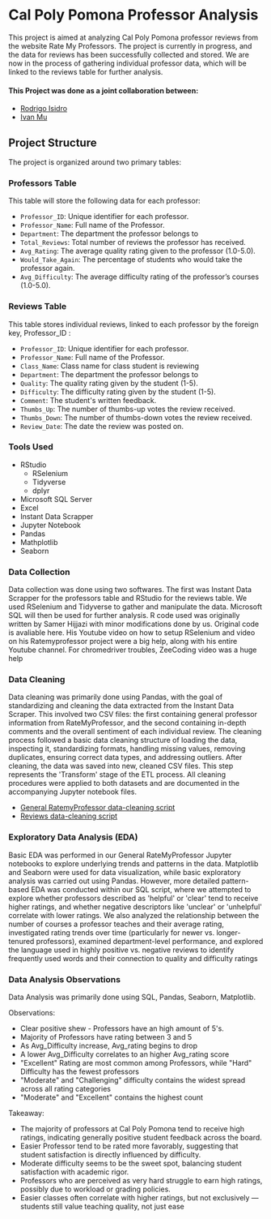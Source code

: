 # Cal Poly Pomona Professor Analysis
This project is aimed at analyzing Cal Poly Pomona professor reviews from the website Rate My Professors. The project is currently in progress, and the data for reviews has been successfully collected and stored. We are now in the process of gathering individual professor data, which will be linked to the reviews table for further analysis.

#### This Project was done as a joint collaboration between:  
- [Rodrigo Isidro](https://github.com/Rodgeroger) 
- [Ivan Mu](https://github.com/ivanmu-1)
## Project Structure

The project is organized around two primary tables:

### Professors Table

This table will store the following data for each professor:

* ```Professor_ID```: Unique identifier for each professor.
* ```Professor_Name```: Full name of the Professor.
* ```Department```: The department the professor belongs to
* ```Total_Reviews```: Total number of reviews the professor has received.
* ```Avg_Rating```: The average quality rating given to the professor (1.0-5.0).
* ```Would_Take_Again```: The percentage of students who would take the professor again.
* ```Avg_Difficulty```: The average difficulty rating of the professor’s courses (1.0-5.0).

### Reviews Table

This table stores individual reviews, linked to each professor by the foreign key, Professor_ID :

* ```Professor_ID```: Unique identifier for each professor.
* ```Professor_Name```: Full name of the Professor.
* ```Class_Name```: Class name for class student is reviewing
* ```Department```: The department the professor belongs to
* ```Quality```: The quality rating given by the student (1-5).
* ```Difficulty```: The difficulty rating given by the student (1-5).
* ```Comment```: The student's written feedback.
* ```Thumbs_Up```: The number of thumbs-up votes the review received.
* ```Thumbs_Down```: The number of thumbs-down votes the review received.
* ```Review_Date```: The date the review was posted on.

### Tools Used

* RStudio
  - RSelenium
  - Tidyverse
  - dplyr
* Microsoft SQL Server
* Excel
* Instant Data Scrapper
* Jupyter Notebook
* Pandas
* Mathplotlib
* Seaborn

### Data Collection

Data collection was done using two softwares. The first was Instant Data Scrapper for the professors table and RStudio for the reviews table. We used RSelenium and Tidyverse to gather and manipulate the data. Microsoft SQL will then be used for further analysis. R code used was originally written by Samer Hijjazi with minor modifications done by us. Original code is avaliable here. His Youtube video on how to setup RSelenium and video on his Ratemyprofessor project were a big help, along with his entire Youtube channel. For chromedriver troubles, ZeeCoding video was a huge help

### Data Cleaning

Data cleaning was primarily done using Pandas, with the goal of standardizing and cleaning the data extracted from the Instant Data Scraper. This involved two CSV files: the first containing general professor information from RateMyProfessor, and the second containing in-depth comments and the overall sentiment of each individual review. The cleaning process followed a basic data cleaning structure of loading the data, inspecting it, standardizing formats, handling missing values, removing duplicates, ensuring correct data types, and addressing outliers. After cleaning, the data was saved into new, cleaned CSV files. This step represents the 'Transform' stage of the ETL process. All cleaning procedures were applied to both datasets and are documented in the accompanying Jupyter notebook files. 
- [General RatemyProfessor data-cleaning script]()
- [Reviews data-cleaning script]()

### Exploratory Data Analysis (EDA)

Basic EDA was performed in our General RateMyProfessor Jupyter notebooks to explore underlying trends and patterns in the data. Matplotlib and Seaborn were used for data visualization, while basic exploratory analysis was carried out using Pandas. However, more detailed pattern-based EDA was conducted within our SQL script, where we attempted to explore whether professors described as 'helpful' or 'clear' tend to receive higher ratings, and whether negative descriptors like 'unclear' or 'unhelpful' correlate with lower ratings. We also analyzed the relationship between the number of courses a professor teaches and their average rating, investigated rating trends over time (particularly for newer vs. longer-tenured professors), examined department-level performance, and explored the language used in highly positive vs. negative reviews to identify frequently used words and their connection to quality and difficulty ratings

### Data Analysis Observations 

Data Analysis was primarily done using SQL, Pandas, Seaborn, Matplotlib.

Observations:

  - Clear positive shew - Professors have an high amount of 5's.
  - Majority of Professors have rating between 3 and 5
  - As Avg_Difficulty increase, Avg_rating begins to drop
  - A lower Avg_Difficulty correlates to an higher Avg_rating score
  - "Excellent" Rating are most common among Professors, while "Hard" Difficulty has the fewest professors
  - "Moderate" and "Challenging" difficulty contains the widest spread across all rating categories
  - "Moderate" and "Excellent" contains the highest count

Takeaway:

  - The majority of professors at Cal Poly Pomona tend to receive high ratings, indicating generally positive student feedback across the board.
  - Easier Professor tend to be rated more favorably, suggesting that student satisfaction is directly influenced by difficulty.
  - Moderate difficulty seems to be the sweet spot, balancing student satisfaction with academic rigor.
  - Professors who are perceived as very hard struggle to earn high ratings, possibly due to workload or grading policies.
  - Easier classes often correlate with higher ratings, but not exclusively — students still value teaching quality, not just ease
